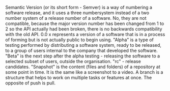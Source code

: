 Semantic Version (or its short form - Semver) is a way of numbering a software release, and it uses a three numbersystem instead of a two number system of a release number of a software.
No, they are not compatible, because the major version number has been changed from 1 to 2 so the API actually had been broken, there is no backwards compatibility with the old API.
0.0 x represents a version of a software that is in a process of forming but is not actually public to begin using. 
"Alpha" is a type of testing performed by distributing a software system, ready to be released, to a group of users internal to the company that developed the software. "Beta" is the next step after the alpha testing - releasing the software to a selected subset of users, outside the organisation. "rc" - release candidates. "Snapshot" is the content (files and folders) of a repository at some point in time. It is the same like a screenshot to a video.
A branch is a structure that helps to work on multiple tasks or features at once.
The opposite of push is pull.
